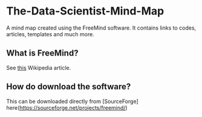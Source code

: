 # The-Data-Scientist-Mind-Map
A mind map created using the FreeMind software. It contains links to codes, articles, templates and much more.

## What is FreeMind?
See [this](https://en.wikipedia.org/wiki/FreeMind#cite_note-1) Wikipedia article.

## How do download the software?
This can be downloaded directly from [SourceForge] here(https://sourceforge.net/projects/freemind/)
